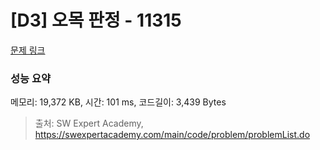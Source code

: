 # [D3] 오목 판정 - 11315 

[문제 링크](https://swexpertacademy.com/main/code/problem/problemDetail.do?contestProbId=AXaSUPYqPYMDFASQ) 

### 성능 요약

메모리: 19,372 KB, 시간: 101 ms, 코드길이: 3,439 Bytes



> 출처: SW Expert Academy, https://swexpertacademy.com/main/code/problem/problemList.do